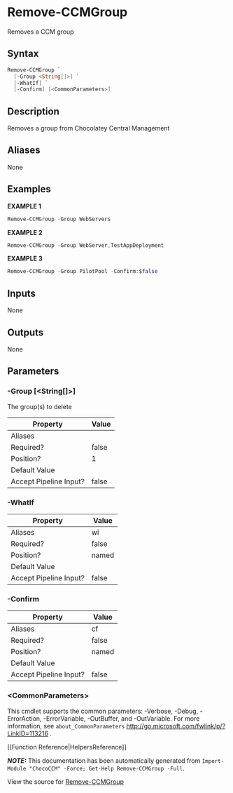 # Remove-CCMGroup

<!-- This documentation is automatically generated from /Remove-CCMGroup.ps1 using GenerateDocs.ps1. Contributions are welcome at the original location(s). -->

Removes a CCM group

## Syntax

~~~powershell
Remove-CCMGroup `
  [-Group <String[]>] `
  [-WhatIf] `
  [-Confirm] [<CommonParameters>]
~~~

## Description

Removes a group from Chocolatey Central Management


## Aliases

None

## Examples

 **EXAMPLE 1**

~~~powershell
Remove-CCMGroup -Group WebServers

~~~

**EXAMPLE 2**

~~~powershell
Remove-CCMGroup -Group WebServer,TestAppDeployment

~~~

**EXAMPLE 3**

~~~powershell
Remove-CCMGroup -Group PilotPool -Confirm:$false

~~~ 

## Inputs

None

## Outputs

None

## Parameters

###  -Group [&lt;String[]&gt;]
The group(s) to delete

Property               | Value
---------------------- | -----
Aliases                | 
Required?              | false
Position?              | 1
Default Value          | 
Accept Pipeline Input? | false
 
###  -WhatIf
Property               | Value
---------------------- | -----
Aliases                | wi
Required?              | false
Position?              | named
Default Value          | 
Accept Pipeline Input? | false
 
###  -Confirm
Property               | Value
---------------------- | -----
Aliases                | cf
Required?              | false
Position?              | named
Default Value          | 
Accept Pipeline Input? | false
 
### &lt;CommonParameters&gt;

This cmdlet supports the common parameters: -Verbose, -Debug, -ErrorAction, -ErrorVariable, -OutBuffer, and -OutVariable. For more information, see `about_CommonParameters` http://go.microsoft.com/fwlink/p/?LinkID=113216 .



[[Function Reference|HelpersReference]]

***NOTE:*** This documentation has been automatically generated from `Import-Module "ChocoCCM" -Force; Get-Help Remove-CCMGroup -Full`.

View the source for [Remove-CCMGroup](/Remove-CCMGroup.ps1)
